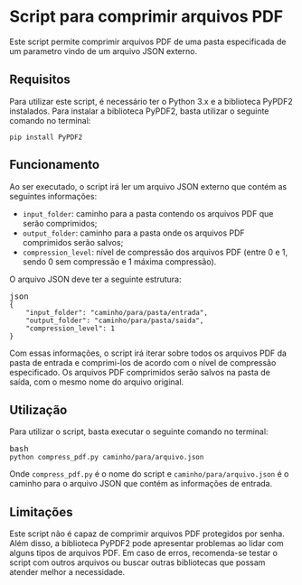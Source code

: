 
# Script para comprimir arquivos PDF

Este script permite comprimir arquivos PDF de uma pasta especificada de um parametro vindo de um arquivo JSON externo.

## Requisitos

Para utilizar este script, é necessário ter o Python 3.x e a biblioteca PyPDF2 instalados. Para instalar a biblioteca PyPDF2, basta utilizar o seguinte comando no terminal:

<pre><div class="bg-black mb-4 rounded-md"><div class="flex items-center relative text-gray-200 bg-gray-800 px-4 py-2 text-xs font-sans"></div><div class="p-4 overflow-y-auto"><code class="!whitespace-pre hljs">pip install PyPDF2
</code></div></div></pre>

## Funcionamento

Ao ser executado, o script irá ler um arquivo JSON externo que contém as seguintes informações:

* `input_folder`: caminho para a pasta contendo os arquivos PDF que serão comprimidos;
* `output_folder`: caminho para a pasta onde os arquivos PDF comprimidos serão salvos;
* `compression_level`: nível de compressão dos arquivos PDF (entre 0 e 1, sendo 0 sem compressão e 1 máxima compressão).

O arquivo JSON deve ter a seguinte estrutura:

<pre><div class="bg-black mb-4 rounded-md"><div class="flex items-center relative text-gray-200 bg-gray-800 px-4 py-2 text-xs font-sans"><span class="">json</span></div><div class="p-4 overflow-y-auto"><code class="!whitespace-pre hljs language-json">{
    "input_folder": "caminho/para/pasta/entrada",
    "output_folder": "caminho/para/pasta/saida",
    "compression_level": 1
}
</code></div></div></pre>

Com essas informações, o script irá iterar sobre todos os arquivos PDF da pasta de entrada e comprimi-los de acordo com o nível de compressão especificado. Os arquivos PDF comprimidos serão salvos na pasta de saída, com o mesmo nome do arquivo original.

## Utilização

Para utilizar o script, basta executar o seguinte comando no terminal:

<pre><div class="bg-black mb-4 rounded-md"><div class="flex items-center relative text-gray-200 bg-gray-800 px-4 py-2 text-xs font-sans"><span class="">bash</span></div><div class="p-4 overflow-y-auto"><code class="!whitespace-pre hljs language-bash">python compress_pdf.py caminho/para/arquivo.json
</code></div></div></pre>

Onde `compress_pdf.py` é o nome do script e `caminho/para/arquivo.json` é o caminho para o arquivo JSON que contém as informações de entrada.

## Limitações

Este script não é capaz de comprimir arquivos PDF protegidos por senha. Além disso, a biblioteca PyPDF2 pode apresentar problemas ao lidar com alguns tipos de arquivos PDF. Em caso de erros, recomenda-se testar o script com outros arquivos ou buscar outras bibliotecas que possam atender melhor a necessidade.
